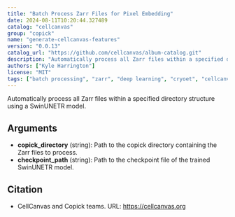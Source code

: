 ```yaml
---
title: "Batch Process Zarr Files for Pixel Embedding"
date: 2024-08-11T10:20:44.327489
catalog: "cellcanvas"
group: "copick"
name: "generate-cellcanvas-features"
version: "0.0.13"
catalog_url: "https://github.com/cellcanvas/album-catalog.git"
description: "Automatically process all Zarr files within a specified directory structure using a SwinUNETR model."
authors: ["Kyle Harrington"]
license: "MIT"
tags: ["batch processing", "zarr", "deep learning", "cryoet", "cellcanvas", "copick"]
---
```


Automatically process all Zarr files within a specified directory structure using a SwinUNETR model.

## Arguments

- **copick_directory** (string): Path to the copick directory containing the Zarr files to process.
- **checkpoint_path** (string): Path to the checkpoint file of the trained SwinUNETR model.

## Citation

- CellCanvas and Copick teams.
  URL: https://cellcanvas.org

